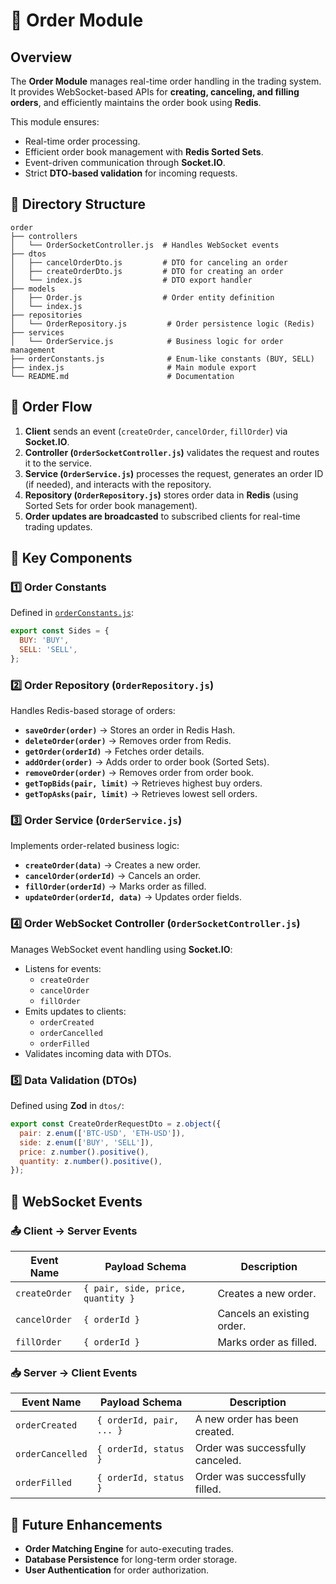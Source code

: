 # 📖 Order Module

## Overview

The **Order Module** manages real-time order handling in the trading system. It provides WebSocket-based APIs for **creating, canceling, and filling orders**, and efficiently maintains the order book using **Redis**.

This module ensures:

- Real-time order processing.
- Efficient order book management with **Redis Sorted Sets**.
- Event-driven communication through **Socket.IO**.
- Strict **DTO-based validation** for incoming requests.

## 📂 Directory Structure

```
order
├── controllers
│   └── OrderSocketController.js  # Handles WebSocket events
├── dtos
│   ├── cancelOrderDto.js         # DTO for canceling an order
│   ├── createOrderDto.js         # DTO for creating an order
│   └── index.js                  # DTO export handler
├── models
│   ├── Order.js                  # Order entity definition
│   └── index.js                   
├── repositories
│   └── OrderRepository.js         # Order persistence logic (Redis)
├── services
│   └── OrderService.js            # Business logic for order management
├── orderConstants.js              # Enum-like constants (BUY, SELL)
├── index.js                       # Main module export
└── README.md                      # Documentation
```

## 🚀 Order Flow

1. **Client** sends an event (`createOrder`, `cancelOrder`, `fillOrder`) via **Socket.IO**.
2. **Controller (`OrderSocketController.js`)** validates the request and routes it to the service.
3. **Service (`OrderService.js`)** processes the request, generates an order ID (if needed), and interacts with the repository.
4. **Repository (`OrderRepository.js`)** stores order data in **Redis** (using Sorted Sets for order book management).
5. **Order updates are broadcasted** to subscribed clients for real-time trading updates.

## 📌 Key Components

### **1️⃣ Order Constants**

Defined in [`orderConstants.js`](./orderConstants.js):

```js
export const Sides = {
  BUY: 'BUY',
  SELL: 'SELL',
};
```

### **2️⃣ Order Repository (`OrderRepository.js`)**

Handles Redis-based storage of orders:

- **`saveOrder(order)`** → Stores an order in Redis Hash.
- **`deleteOrder(order)`** → Removes order from Redis.
- **`getOrder(orderId)`** → Fetches order details.
- **`addOrder(order)`** → Adds order to order book (Sorted Sets).
- **`removeOrder(order)`** → Removes order from order book.
- **`getTopBids(pair, limit)`** → Retrieves highest buy orders.
- **`getTopAsks(pair, limit)`** → Retrieves lowest sell orders.

### **3️⃣ Order Service (`OrderService.js`)**

Implements order-related business logic:

- **`createOrder(data)`** → Creates a new order.
- **`cancelOrder(orderId)`** → Cancels an order.
- **`fillOrder(orderId)`** → Marks order as filled.
- **`updateOrder(orderId, data)`** → Updates order fields.

### **4️⃣ Order WebSocket Controller (`OrderSocketController.js`)**

Manages WebSocket event handling using **Socket.IO**:

- Listens for events:
  - `createOrder`
  - `cancelOrder`
  - `fillOrder`
- Emits updates to clients:
  - `orderCreated`
  - `orderCancelled`
  - `orderFilled`
- Validates incoming data with DTOs.

### **5️⃣ Data Validation (DTOs)**

Defined using **Zod** in `dtos/`:

```js
export const CreateOrderRequestDto = z.object({
  pair: z.enum(['BTC-USD', 'ETH-USD']),
  side: z.enum(['BUY', 'SELL']),
  price: z.number().positive(),
  quantity: z.number().positive(),
});
```

## 📡 WebSocket Events

### **📤 Client → Server Events**

| Event Name       | Payload Schema            | Description                 |
|-----------------|--------------------------|-----------------------------|
| `createOrder`   | `{ pair, side, price, quantity }` | Creates a new order.      |
| `cancelOrder`   | `{ orderId }`             | Cancels an existing order.  |
| `fillOrder`     | `{ orderId }`             | Marks order as filled.      |

### **📥 Server → Client Events**

| Event Name        | Payload Schema             | Description                     |
|------------------|--------------------------|---------------------------------|
| `orderCreated`  | `{ orderId, pair, ... }`  | A new order has been created.  |
| `orderCancelled`| `{ orderId, status }`     | Order was successfully canceled. |
| `orderFilled`   | `{ orderId, status }`     | Order was successfully filled.  |

## 🎯 Future Enhancements

- **Order Matching Engine** for auto-executing trades.
- **Database Persistence** for long-term order storage.
- **User Authentication** for order authorization.
